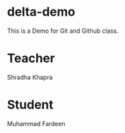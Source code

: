 # delta-demo
This is a Demo for Git and Github class.
# Teacher
Shradha Khapra

# Student
Muhammad Fardeen
